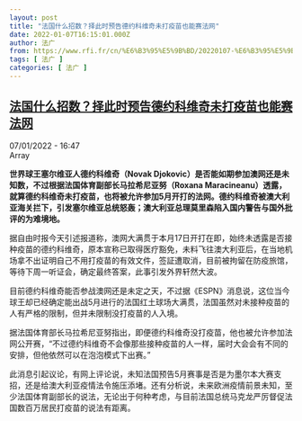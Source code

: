 ```yaml
---
layout: post
title: "法国什么招数？择此时预告德约科维奇未打疫苗也能赛法网"
date: 2022-01-07T16:15:01.000Z
author: 法广
from: https://www.rfi.fr/cn/%E6%B3%95%E5%9B%BD/20220107-%E6%B3%95%E5%9B%BD%E4%BB%80%E4%B9%88%E6%8B%9B%E6%95%B0-%E6%8B%A9%E6%AD%A4%E6%97%B6%E9%A2%84%E5%91%8A%E5%BE%B7%E7%BA%A6%E7%A7%91%E7%BB%B4%E5%A5%87%E6%9C%AA%E6%89%93%E7%96%AB%E8%8B%97%E4%B9%9F%E8%83%BD%E8%B5%9B%E6%B3%95%E7%BD%91
tags: [ 法广 ]
categories: [ 法广 ]
---
```

<!--1641572101000-->
[法国什么招数？择此时预告德约科维奇未打疫苗也能赛法网](https://www.rfi.fr/cn/%E6%B3%95%E5%9B%BD/20220107-%E6%B3%95%E5%9B%BD%E4%BB%80%E4%B9%88%E6%8B%9B%E6%95%B0-%E6%8B%A9%E6%AD%A4%E6%97%B6%E9%A2%84%E5%91%8A%E5%BE%B7%E7%BA%A6%E7%A7%91%E7%BB%B4%E5%A5%87%E6%9C%AA%E6%89%93%E7%96%AB%E8%8B%97%E4%B9%9F%E8%83%BD%E8%B5%9B%E6%B3%95%E7%BD%91)
------

<div>
<div>07/01/2022 - 16:47</div>Array<p><strong>                    世界球王塞尔维亚人德约科维奇（Novak Djokovic）是否能如期参加澳网还是未知数，不过根据法国体育副部长马拉希尼亚努（Roxana Maracineanu）透露，就算德约科维奇未打疫苗，也将被允许参加5月开打的法网。德约科维奇被澳大利亚海关拦下，引发塞尔维亚总统怒轰；澳大利亚总理莫里森陷入国内警告与国外批评的为难境地。                </strong></p><div >                    <p>据自由时报今天引述报道称，澳网大满贯于本月17日开打在即，始终未透露是否接种疫苗的德约科维奇，原本宣称已取得医疗豁免，未料飞往澳大利亚后，在当地机场拿不出证明自己不用打疫苗的有效文件，签証遭取消，目前被拘留在防疫旅馆，等待下周一听证会，确定最终答案，此事引发外界轩然大波。</p><p>目前德约科维奇能否参战澳网还是未定之天，不过据《ESPN》消息说，这位当今球王却已经确定能出战5月进行的法国红土球场大满贯，法国虽然对未接种疫苗的人有严格的限制，但并未限制没打疫苗的人入境。</p><p>据法国体育部长马拉希尼亚努指出，即便德约科维奇没打疫苗，他也被允许参加法网公开赛，“不过德约科维奇不会像那些接种疫苗的人一样，届时大会会有不同的安排，但他依然可以在泡泡模式下出赛。”</p><p>此消息引起议论，有网上评论说，未知法国预告5月赛事是否是为墨尔本大赛支招，还是给澳大利亚疫情法令施压添堵。还有分析说，未来欧洲疫情前景未知，至少法国体育副部长的说法，无论出于何种考虑，与目前法国总统马克龙严厉督促法国数百万居民打疫苗的说法有距离。</p>                                            <div data-selfpromo-newsletter>    </div>    <div data-selfpromo-app>    </div>                </div>
</div>
